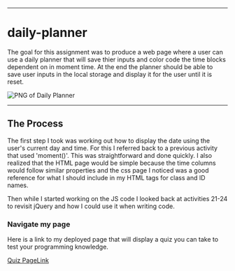 --------------------------------------

# daily-planner

The goal for this assignment was to produce a web page where a user can use a daily planner that will save thier inputs and color code the time blocks dependent on in moment time. At the end the planner should be able to save user inputs in the local storage and display it for the user until it is reset. 

![PNG of Daily Planner]()

--------------------------------------

## The Process 

The first step I took was working out how to display the date using the user's current day and time. For this I referred back to a previous activity that used 'moment()'. This was straightforward and done quickly. I also realized that the HTML page would be simple because the time columns would follow similar properties and the css page I noticed was a good reference for what I should include in my HTML tags for class and ID names. 

Then while I started working on the JS code I looked back at activities 21-24 to revisit jQuery and how I could use it when writing code.  


### Navigate my page

Here is a link to my deployed page that will display a quiz you can take to test your programming knowledge.

[Quiz PageLink](https://jmonrom.github.io/Quiz-Time/)